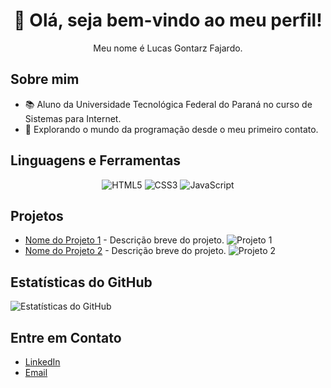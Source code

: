 <!-- Header Section -->
<h1 align="center">👋 Olá, seja bem-vindo ao meu perfil!</h1>
<p align="center">Meu nome é Lucas Gontarz Fajardo.</p>

<!-- About Me Section -->
## Sobre mim
- 📚 Aluno da Universidade Tecnológica Federal do Paraná no curso de Sistemas para Internet.
- 🌱 Explorando o mundo da programação desde o meu primeiro contato.

<!-- Languages and Tools Section -->
## Linguagens e Ferramentas
<p align="center">
  <img src="https://img.shields.io/badge/HTML5-E34F26?logo=html5&logoColor=white&style=flat-square" alt="HTML5">
  <img src="https://img.shields.io/badge/CSS3-1572B6?logo=css3&logoColor=white&style=flat-square" alt="CSS3">
  <img src="https://img.shields.io/badge/JavaScript-F7DF1E?logo=javascript&logoColor=black&style=flat-square" alt="JavaScript">
  <!-- Add more shields for other languages and tools -->
</p>

<!-- Projects Section -->
## Projetos
- [Nome do Projeto 1](link_do_projeto_1) - Descrição breve do projeto.
  ![Projeto 1](link_da_imagem_projeto_1)
- [Nome do Projeto 2](link_do_projeto_2) - Descrição breve do projeto.
  ![Projeto 2](link_da_imagem_projeto_2)

<!-- GitHub Stats Section -->
## Estatísticas do GitHub
![Estatísticas do GitHub](link_do_grafico_contribuicao)

<!-- Contact Section -->
## Entre em Contato
- [LinkedIn](link_do_seu_linkedin)
- [Email](seu_email@example.com)
